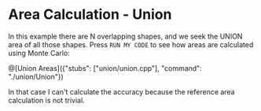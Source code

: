 # Area Calculation - Union

In this example there are N overlapping shapes, and we seek the UNION area of all those shapes.
Press `RUN MY CODE` to see how areas are calculated using Monte Carlo:

@[Union Areas]({"stubs": ["union/union.cpp"], "command": "./union/Union"})

In that case I can't calculate the accuracy because the reference area calculation is not trivial.